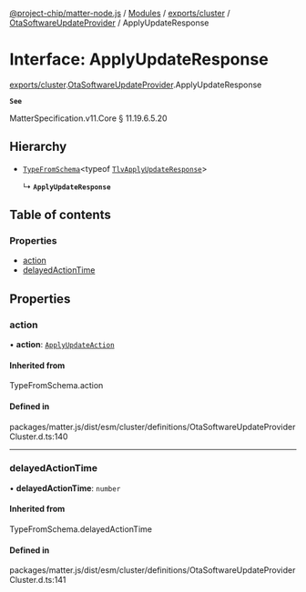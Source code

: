 [@project-chip/matter-node.js](../README.md) / [Modules](../modules.md) / [exports/cluster](../modules/exports_cluster.md) / [OtaSoftwareUpdateProvider](../modules/exports_cluster.OtaSoftwareUpdateProvider.md) / ApplyUpdateResponse

# Interface: ApplyUpdateResponse

[exports/cluster](../modules/exports_cluster.md).[OtaSoftwareUpdateProvider](../modules/exports_cluster.OtaSoftwareUpdateProvider.md).ApplyUpdateResponse

**`See`**

MatterSpecification.v11.Core § 11.19.6.5.20

## Hierarchy

- [`TypeFromSchema`](../modules/exports_tlv.md#typefromschema)\<typeof [`TlvApplyUpdateResponse`](../modules/exports_cluster.OtaSoftwareUpdateProvider.md#tlvapplyupdateresponse)\>

  ↳ **`ApplyUpdateResponse`**

## Table of contents

### Properties

- [action](exports_cluster.OtaSoftwareUpdateProvider.ApplyUpdateResponse.md#action)
- [delayedActionTime](exports_cluster.OtaSoftwareUpdateProvider.ApplyUpdateResponse.md#delayedactiontime)

## Properties

### action

• **action**: [`ApplyUpdateAction`](../enums/exports_cluster.OtaSoftwareUpdateProvider.ApplyUpdateAction.md)

#### Inherited from

TypeFromSchema.action

#### Defined in

packages/matter.js/dist/esm/cluster/definitions/OtaSoftwareUpdateProviderCluster.d.ts:140

___

### delayedActionTime

• **delayedActionTime**: `number`

#### Inherited from

TypeFromSchema.delayedActionTime

#### Defined in

packages/matter.js/dist/esm/cluster/definitions/OtaSoftwareUpdateProviderCluster.d.ts:141
